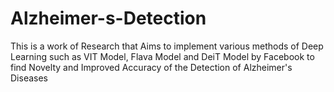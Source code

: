 # Alzheimer-s-Detection
This is a work of Research that Aims to implement various methods of Deep Learning such as VIT Model, Flava Model and DeiT Model by Facebook to find Novelty and Improved Accuracy of the Detection of Alzheimer's Diseases
